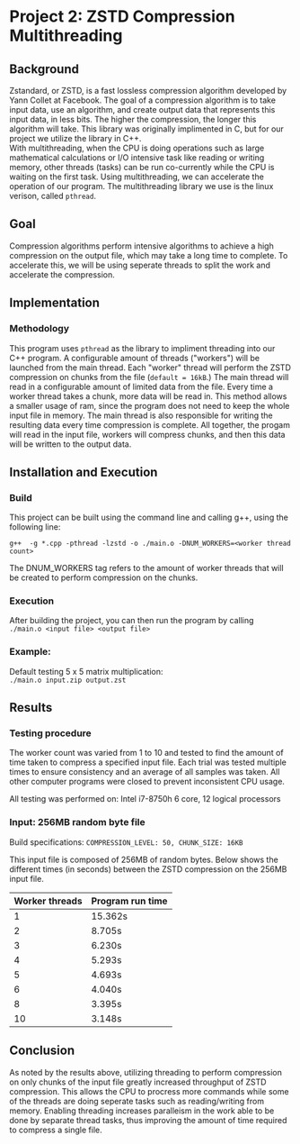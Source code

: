 # Project 2: ZSTD Compression Multithreading

## Background

Zstandard, or ZSTD, is a fast lossless compression algorithm developed by Yann Collet at Facebook. The goal of a compression algorithm is to take input data, use an algorithm, and create output data that represents this input data, in less bits. The higher the compression, the longer this algorithm will take. This library was originally implimented in C, but for our project we utilize the library in C++.  
With multithreading, when the CPU is doing operations such as large mathematical calculations or I/O intensive task like reading or writing memory, other threads (tasks) can be run co-currently while the CPU is waiting on the first task. Using multithreading, we can accelerate the operation of our program. The multithreading library we use is the linux verison, called `pthread`. 

## Goal

Compression algorithms perform intensive algorithms to achieve a high compression on the output file, which may take a long time to complete. To accelerate this, we will be using seperate threads to split the work and accelerate the compression. 

## Implementation

### Methodology

This program uses `pthread` as the library to impliment threading into our C++ program. A configurable amount of threads ("workers") will be launched from the main thread. Each "worker" thread will perform the ZSTD compression on chunks from the file (`default = 16kB`.) The main thread will read in a configurable amount of limited data from the file. Every time a worker thread takes a chunk, more data will be read in. This method allows a smaller usage of ram, since the program does not need to keep the whole input file in memory. The main thread is also responsible for writing the resulting data every time compression is complete. All together, the progam will read in the input file, workers will compress chunks, and then this data will be written to the output data.


## Installation and Execution

### Build

This project can be built using the command line and calling g++, using the following line:

```g++  -g *.cpp -pthread -lzstd -o ./main.o -DNUM_WORKERS=<worker thread count>```  

The DNUM_WORKERS tag refers to the amount of worker threads that will be created to perform compression on the chunks.

### Execution

After building the project, you can then run the program by calling  
```./main.o <input file> <output file>```  

### Example:

Default testing 5 x 5 matrix multiplication:  
```./main.o input.zip output.zst```  

## Results

### Testing procedure 

The worker count was varied from 1 to 10 and tested to find the amount of time taken to compress a specified input file. Each trial was tested multiple times to ensure consistency and an average of all samples was taken. All other computer programs were closed to prevent inconsistent CPU usage.

All testing was performed on: Intel i7-8750h 6 core, 12 logical processors

### Input: 256MB random byte file

Build specifications:   `COMPRESSION_LEVEL: 50, CHUNK_SIZE: 16KB`

This input file is composed of 256MB of random bytes.
Below shows the different times (in seconds) between the ZSTD compression on the 256MB input file.

| Worker threads | Program run time | 
|----------------|------------------|
| 1              |     15.362s     |
| 2              |     8.705s     |
| 3              |     6.230s     |
| 4              |     5.293s     |
| 5              |     4.693s     |
| 6              |     4.040s     |
| 8              |     3.395s     |
| 10             |     3.148s     |

## Conclusion

As noted by the results above, utilizing threading to perform compression on only chunks of the input file greatly increased throughput of ZSTD compression. This allows the CPU to procress more commands while some of the threads are doing seperate tasks such as reading/writing from memory. Enabling threading increases paralleism in the work able to be done by separate thread tasks, thus improving the amount of time required to compress a single file.
